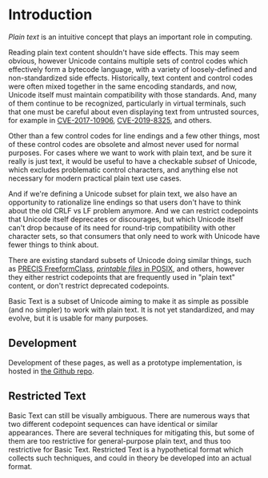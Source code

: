 # Introduction

*Plain text* is an intuitive concept that plays an important role in
computing.

Reading plain text content shouldn't have side effects. This may seem obvious,
however Unicode contains multiple sets of control codes which effectively
form a bytecode language, with a variety of loosely-defined and
non-standardized side effects. Historically, text content and control codes were
often mixed together in the same encoding standards, and now, Unicode itself
must maintain compatibility with those standards. And, many of them continue
to be recognized, particularly in virtual terminals, such that one must be
careful about even displaying text from untrusted sources, for example in
[CVE-2017-10906], [CVE-2019-8325], and others.

[CVE-2017-10906]: https://nvd.nist.gov/vuln/detail/CVE-2017-10906
[CVE-2019-8325]: https://nvd.nist.gov/vuln/detail/CVE-2019-8325

Other than a few control codes for line endings and a few other things, most
of these control codes are obsolete and almost never used for normal purposes.
For cases where we want to work with plain text, and be sure it really is
just text, it would be useful to have a checkable *subset* of Unicode, which
excludes problematic control characters, and anything else not necessary for
modern practical plain text use cases.

And if we're defining a Unicode subset for plain text, we also have an
opportunity to rationalize line endings so that users don't have to think about
the old CRLF vs LF problem anymore. And we can restrict codepoints that Unicode
itself deprecates or discourages, but which Unicode itself can't drop because
of its need for round-trip compatibility with other character sets, so that
consumers that only need to work with Unicode have fewer things to think about.

There are existing standard subsets of Unicode doing similar things, such as
[PRECIS FreeformClass], [*printable files* in POSIX], and others, however
they either restrict codepoints that are frequently used in "plain text"
content, or don't restrict deprecated codepoints.

Basic Text is a subset of Unicode aiming to make it as simple as possible
(and no simpler) to work with plain text. It is not yet standardized, and
may evolve, but it is usable for many purposes.

## Development

Development of these pages, as well as a prototype implementation, is hosted
in [the Github repo].

[the Github repo]: https://github.com/sunfishcode/basic-text/

## Restricted Text

Basic Text can still be visually ambiguous. There are numerous ways that
two different codepoint sequences can have identical or similar appearances.
There are several techniques for mitigating this, but some of them are too
restrictive for general-purpose plain text, and thus too restrictive for
Basic Text. Restricted Text is a hypothetical format which collects such
techniques, and could in theory be developed into an actual format.

[PRECIS FreeformClass]: https://datatracker.ietf.org/doc/html/rfc8264#section-4.3
[*printable files* in POSIX]: https://pubs.opengroup.org/onlinepubs/9699919799/basedefs/V1_chap03.html#tag_03_288
